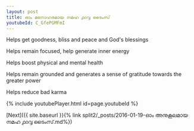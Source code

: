 ```yaml
---
layout: post
title: ഓം മനോഹരമായ നമഹ ൧൦൮ ടൈംസ്
youtubeId: C_GfePGMFmI
---
```

 
 
Helps get goodness, bliss and peace and God's blessings
 
Helps remain focused, help generate inner energy 
 
Helps boost physical and mental health 
 
Helps remain grounded and generates a sense of gratitude towards the greater power 
 
Helps reduce bad karma
 
 
 
 


{% include youtubePlayer.html id=page.youtubeId %}
 
[Next]({{ site.baseurl }}{% link  split2/_posts/2016-01-19-ഓം അനുകൂലമായ നമഹ ൧൦൮ ടൈംസ്.md%})
 
